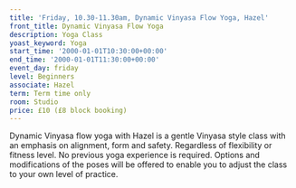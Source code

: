 ```yaml
---
title: 'Friday, 10.30-11.30am, Dynamic Vinyasa Flow Yoga, Hazel'
front_title: Dynamic Vinyasa Flow Yoga
description: Yoga Class
yoast_keyword: Yoga
start_time: '2000-01-01T10:30:00+00:00'
end_time: '2000-01-01T11:30:00+00:00'
event_day: friday
level: Beginners
associate: Hazel
term: Term time only
room: Studio
price: £10 (£8 block booking)
---
```


Dynamic Vinyasa flow yoga with Hazel is a gentle Vinyasa style class with an emphasis on alignment, form and safety. Regardless of flexibility or fitness level. No previous yoga experience is required. Options and modifications of the poses will be offered to enable you to adjust the class to your own level of practice.
